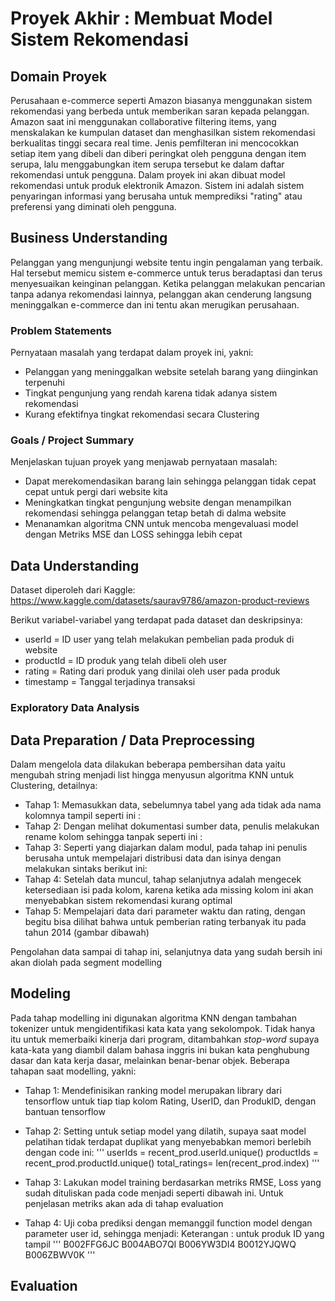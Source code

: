 # Proyek Akhir : Membuat Model Sistem Rekomendasi

## Domain Proyek
Perusahaan e-commerce seperti Amazon biasanya menggunakan sistem rekomendasi yang berbeda untuk memberikan saran kepada pelanggan. Amazon saat ini menggunakan collaborative filtering items, yang menskalakan ke kumpulan dataset dan menghasilkan sistem rekomendasi berkualitas tinggi secara real time. Jenis pemfilteran ini mencocokkan setiap item yang dibeli dan diberi peringkat oleh pengguna dengan item serupa, lalu menggabungkan item serupa tersebut ke dalam daftar rekomendasi untuk pengguna. Dalam proyek ini akan dibuat model rekomendasi untuk produk elektronik Amazon. Sistem ini adalah sistem penyaringan informasi yang berusaha untuk memprediksi "rating" atau preferensi yang diminati oleh pengguna. 

## Business Understanding
Pelanggan yang mengunjungi website tentu ingin pengalaman yang terbaik. Hal tersebut memicu sistem e-commerce untuk terus beradaptasi dan terus menyesuaikan keinginan pelanggan. Ketika pelanggan melakukan pencarian tanpa adanya rekomendasi lainnya, pelanggan akan cenderung langsung meninggalkan e-commerce dan ini tentu akan merugikan perusahaan.

### Problem Statements
Pernyataan masalah yang terdapat dalam proyek ini, yakni:

- Pelanggan yang meninggalkan website setelah barang yang diinginkan terpenuhi
- Tingkat pengunjung yang rendah karena tidak adanya sistem rekomendasi
- Kurang efektifnya tingkat rekomendasi secara Clustering

### Goals / Project Summary
Menjelaskan tujuan proyek yang menjawab pernyataan masalah:

- Dapat merekomendasikan barang lain sehingga pelanggan tidak cepat cepat untuk pergi dari website kita
- Meningkatkan tingkat pengunjung website dengan menampilkan rekomendasi sehingga pelanggan tetap betah di dalma website
- Menanamkan algoritma CNN untuk mencoba mengevaluasi model dengan Metriks MSE dan LOSS sehingga lebih cepat

## Data Understanding
Dataset diperoleh dari Kaggle: https://www.kaggle.com/datasets/saurav9786/amazon-product-reviews

Berikut variabel-variabel yang terdapat pada dataset dan deskripsinya:

- userId = ID user yang telah melakukan pembelian pada produk di website
- productId = ID produk yang telah dibeli oleh user
- rating = Rating dari produk yang dinilai oleh user pada produk
- timestamp = Tanggal terjadinya transaksi

### Exploratory Data Analysis


## Data Preparation / Data Preprocessing
Dalam mengelola data dilakukan beberapa pembersihan data yaitu mengubah string menjadi list hingga menyusun algoritma KNN untuk Clustering, detailnya:
- Tahap 1: Memasukkan data, sebelumnya tabel yang ada tidak ada nama kolomnya tampil seperti ini :
- Tahap 2: Dengan melihat dokumentasi sumber data, penulis melakukan rename kolom sehingga tanpak seperti ini :
- Tahap 3: Seperti yang diajarkan dalam modul, pada tahap ini penulis berusaha untuk mempelajari distribusi data dan isinya dengan melakukan sintaks berikut ini:
- Tahap 4: Setelah data muncul, tahap selanjutnya adalah mengecek ketersediaan isi pada kolom, karena ketika ada missing kolom ini akan menyebabkan sistem rekomendasi kurang optimal
- Tahap 5: Mempelajari data dari parameter waktu dan rating, dengan begitu bisa dilihat bahwa untuk pemberian rating terbanyak itu pada tahun 2014 (gambar dibawah)

Pengolahan data sampai di tahap ini, selanjutnya data yang sudah bersih ini akan diolah pada segment modelling


## Modeling 
Pada tahap modelling ini digunakan algoritma KNN dengan tambahan tokenizer untuk mengidentifikasi kata kata yang sekolompok. Tidak hanya itu untuk memerbaiki kinerja dari program, ditambahkan *stop-word* supaya kata-kata yang diambil dalam bahasa inggris ini bukan kata penghubung dasar dan kata kerja dasar, melainkan benar-benar objek. Beberapa tahapan saat modelling, yakni:

- Tahap 1: Mendefinisikan ranking model merupakan library dari tensorflow untuk tiap tiap kolom Rating, UserID, dan ProdukID, dengan bantuan tensorflow

- Tahap 2: Setting untuk setiap model yang dilatih, supaya saat model pelatihan tidak terdapat duplikat yang menyebabkan memori berlebih dengan code ini:
'''
userIds    = recent_prod.userId.unique()
productIds = recent_prod.productId.unique()
total_ratings= len(recent_prod.index)
'''
- Tahap 3: Lakukan model training berdasarkan metriks RMSE, Loss yang sudah dituliskan pada code menjadi seperti dibawah ini. Untuk penjelasan metriks akan ada di tahap evaluation

- Tahap 4: Uji coba prediksi dengan memanggil function model dengan parameter user id, sehingga menjadi:
Keterangan : untuk produk ID yang tampil
'''
B002FFG6JC
B004ABO7QI
B006YW3DI4
B0012YJQWQ
B006ZBWV0K
'''

## Evaluation

